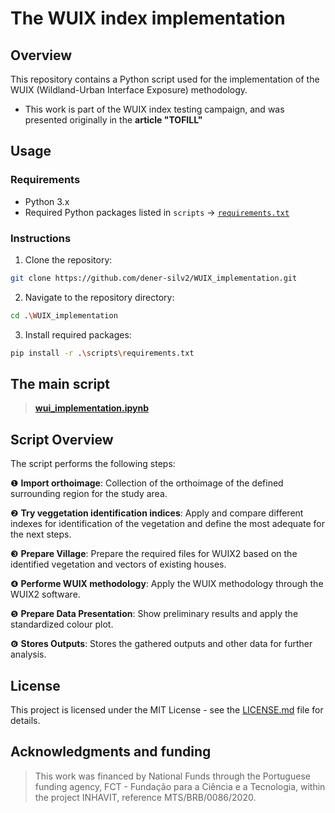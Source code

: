 # The WUIX index implementation

## Overview

This repository contains a Python script used for the implementation of the WUIX (Wildland-Urban Interface Exposure) methodology.

* This work is part of the WUIX index testing campaign, and was presented originally in the **article "TOFILL"**

## Usage

### Requirements

- Python 3.x
- Required Python packages listed in `scripts` &#8594; [`requirements.txt`](https://github.com/dener-silv2/WUIX_implementation/blob/main/scripts/requirements.txt) 

### Instructions

1. Clone the repository:

```bash
git clone https://github.com/dener-silv2/WUIX_implementation.git
```

2. Navigate to the repository directory:

```bash
cd .\WUIX_implementation
```

3. Install required packages:

```bash
pip install -r .\scripts\requirements.txt
```

## The main script

> [**wui_implementation.ipynb**](https://github.com/dener-silv2/WUIX_implementation/blob/main/script/wui_implementation.ipynb)


## Script Overview

The script performs the following steps:

&#10102;   **Import orthoimage**: Collection of the orthoimage of the defined surrounding region for the study area.

&#10103;   **Try veggetation identification indices**: Apply and compare different indexes for identification of the vegetation and define the most adequate for the next steps.

&#10104;   **Prepare Village**: Prepare the required files for WUIX2 based on the identified vegetation and vectors of existing houses.

&#10105;   **Performe WUIX methodology**: Apply the WUIX methodology through the WUIX2 software.

&#10106;   **Prepare Data Presentation**: Show preliminary results and apply the standardized colour plot.

&#10107;   **Stores Outputs**: Stores the gathered outputs and other data for further analysis.

## License

This project is licensed under the MIT License - see the [LICENSE.md](LICENSE) file for details.

## Acknowledgments and funding

>  This work was financed by National Funds through the Portuguese funding agency, FCT - Fundação para a Ciência e a Tecnologia, within the project INHAVIT, reference MTS/BRB/0086/2020.
